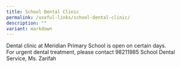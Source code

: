 ```yaml
---
title: School Dental Clinic
permalink: /useful-links/school-dental-clinic/
description: ""
variant: markdown
---
```

Dental clinic at Meridian Primary School is open on certain days.<br>
For urgent dental treatment, please contact 98211985 School Dental Service, Ms. Zarifah <br><br>

<div><br>
</div>